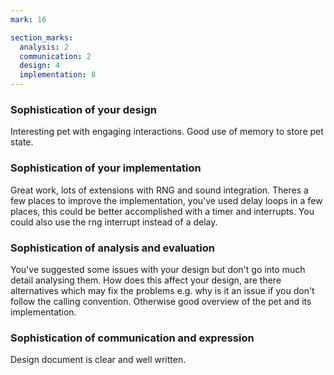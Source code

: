 ```yaml
---
mark: 16

section_marks:
  analysis: 2
  communication: 2
  design: 4
  implementation: 8
---
```


### Sophistication of your design
Interesting pet with engaging interactions. Good use of memory to store pet state.

### Sophistication of your implementation
Great work, lots of extensions with RNG and sound integration. 
Theres a few places to improve the implementation, you've used delay loops in a few places, this could be better accomplished with a timer and interrupts.
You could also use the rng interrupt instead of a delay.

### Sophistication of analysis and evaluation
You've suggested some issues with your design but don't go into much detail analysing them. How does this affect your design, are there alternatives which may fix the problems e.g. why is it an issue if you don't follow the calling convention.
Otherwise good overview of the pet and its implementation.

### Sophistication of communication and expression
Design document is clear and well written.

